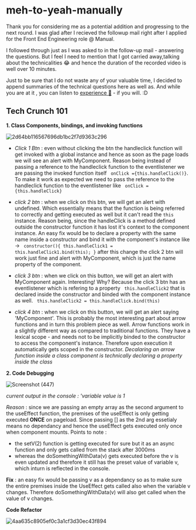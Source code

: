 # meh-to-yeah-manually

Thank you for considering me as a potential addition and progressing to the next round. I was glad after I recieved the followup mail right after I applied for the Front End Engineering role @ Manual.

I followed through just as I was asked to in the follow-up mail - answering the questions. But I feel I need to mention that I got carried away,talking about the technicalities 😂 and hence the duration of the recorded video is well over 10 minutes.

Just to be sure that I do not waste any of your valuable time, I decided to append summaries of the technical questions here as well as. 
And while you are at it , you can listen to [experience 🎵](https://www.youtube.com/watch?v=_VONMkKkdf4) - if you will. :D

## Tech Crunch 101

**1. Class Components, bindings, and invoking functions**

![2d64bb116567696db1bc2f7d9363c296](https://user-images.githubusercontent.com/74761990/137496032-2057e2c0-49a3-40c1-a156-99ddbc56515f.png)
- *Click 1 Btn* : even without clicking the btn the handleclick function will get invoked with a global instance and hence as soon as the page loads we will see an alert with MyComponent. Reason being instead of passing a reference to the handleclick function to the eventlistener we are passing the invoked function itself ``` onClick ={this.handleClick()}```. To make it work as expected we need to pass the reference to the handleclick function to the eventlistener like ``` onClick = {this.handleClick}```

- *click 2 btn* : when we click on this btn, we will get an alert with undefined. Which essentially means that the function is being referred to correctly and getting executed as well but it can't read the ```this ``` instance. Reason being, since the handleClick is a method defined outside the constructor function it has lost it's context to the component instance. An easy fix would be to declare a property with the same name inside a constructor and bind it with the component's instance like -> ``` constructor(){
 this.handleClick1 = this.handleClick1.bind(this);
}``` 
after this change the click 2 btn will work just fine and alert with MyComponent, which is just the name property of the component.

- *click 3 btn* : when we click on this button, we will get an alert with MyComponent again. Interesting! Why? Because the click 3 btn has an eventlistener which is refering to a property ``` this.handleClick2``` that is declared inside the constructor and binded with the component instance as well. ``` this.handleClick2 = this.handleClick.bind(this)```

- *click 4 btn* : when we click on this button, we will get an alert saying 'MyComponent'. This is probably the most interesting part about arrow functions and in turn this problem piece as well. Arrow functions work in a slightly different way as compared to traditional functions.
They have a lexical scope - and needs not to be implicitly binded to the constructor to access the component's instance. Therefore upon execution it automatically gets scoped in the constructor. *Decalaring an arrow function inside a class component is technically declaring a property inside the class*

**2. Code Debugging**

![Screenshot (447)](https://user-images.githubusercontent.com/74761990/137500280-dd545d52-6970-4a8e-badd-34e2476e772d.png)

*current output in the console : 'variable value is 1*

*Reason* : since we are passing an empty array as the second argument to the useEffect function, the premises of the useEffect is only getting executed **ONCE** on pageload. Since passing [] as the 2nd arg essetialy means no dependancy and hence the useEffect gets executed only once when component mounts. Points to note :
- the setV(2) function is getting executed for sure but it as an async function and only gets called from the stack after 3000ms
- whereas the doSomethingWithData(v) gets executed before the v is even updated and therefore it still has the preset value of variable v, which inturn is reflected in the console.

**Fix** : an easy fix would be passing v as a dependancy so as to make sure the entire premises inside the UseEffect gets called also when the variable v changes. Therefore doSomethingWithData(v) will also get called when the value of v changes.

**Code Refactor** 

![4aa635c8905ef0c3a1cf3d30ec43f894](https://user-images.githubusercontent.com/74761990/137502837-b828590d-178e-422e-86ac-5139e976503b.png)



